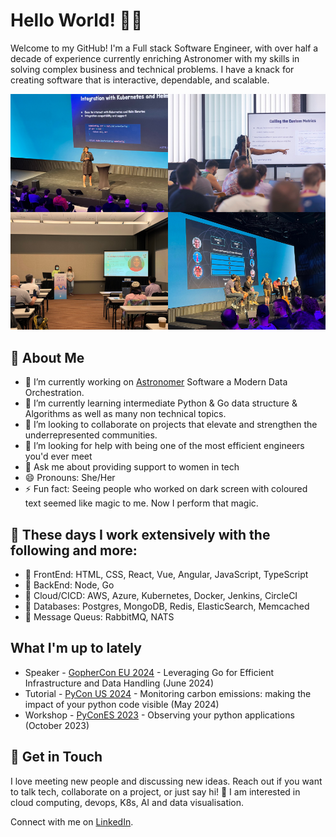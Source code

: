 # Hello World! 👋🏾

Welcome to my GitHub! I'm a Full stack Software Engineer, with over half a decade of experience currently enriching Astronomer with my skills in solving complex business and technical problems. I have a knack for creating software that is interactive, dependable, and scalable.

![Chioma Onyekpere](https://github.com/Simpcyclassy/Simpcyclassy/blob/main/static/images/chioma-collage.png)

## 🚀 About Me
- 🔭 I’m currently working on [Astronomer](https://docs.astronomer.io/) Software a Modern Data Orchestration.
- 🌱 I’m currently learning intermediate Python & Go data structure & Algorithms as well as many non technical topics.
- 👯 I’m looking to collaborate on projects that elevate and strengthen the underrepresented communities.
- 🤔 I’m looking for help with being one of the most efficient engineers you'd ever meet
- 💬 Ask me about providing support to women in tech
- 😄 Pronouns: She/Her
- ⚡ Fun fact: Seeing people who worked on dark screen with coloured text seemed like magic to me. Now I perform that magic.

## 🥇 These days I work extensively with the following and more:
- 🔸 FrontEnd: HTML, CSS, React, Vue, Angular, JavaScript, TypeScript
- 🔸 BackEnd: Node, Go
- 🔸 Cloud/CICD: AWS, Azure, Kubernetes, Docker, Jenkins, CircleCI
- 🔸 Databases: Postgres, MongoDB, Redis, ElasticSearch, Memcached
- 🔸 Message Queus: RabbitMQ, NATS

## What I'm up to lately

* Speaker - [GopherCon EU 2024](https://gophercon.eu/) - Leveraging Go for Efficient Infrastructure and Data Handling (June 2024)
* Tutorial - [PyCon US 2024](https://us.pycon.org/2024/) - Monitoring carbon emissions: making the impact of your python code visible (May 2024)
* Workshop - [PyConES 2023](https://2023.es.pycon.org/) - Observing your python applications (October 2023)

## 💌 Get in Touch 

I love meeting new people and discussing new ideas. Reach out if you want to talk tech, collaborate on a project, or just say hi! 🚀  I am interested in cloud computing, devops, K8s, AI and data visualisation.

Connect with me on [LinkedIn](https://www.linkedin.com/in/chioma-onyekpere/).
